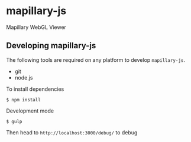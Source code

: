 # mapillary-js
Mapillary WebGL Viewer

## Developing mapillary-js

The following tools are required on any platform to develop `mapillary-js`.

- git
- node.js

To install dependencies

```
$ npm install
```

Development mode

```
$ gulp
```

Then head to `http://localhost:3000/debug/` to debug
